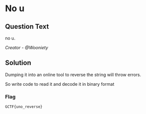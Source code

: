# No u

## Question Text

no u.

*Creator - @Wooniety*

## Solution

Dumping it into an online tool to reverse the string will throw errors.

So write code to read it and decode it in binary format

### Flag
`GCTF{uno_reverse}`